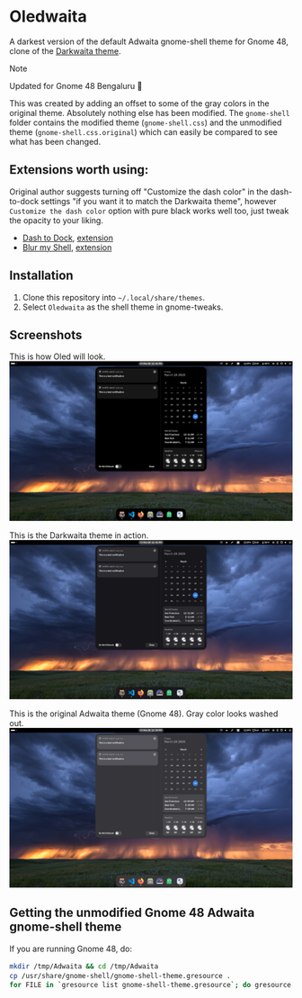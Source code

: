 # Oledwaita
A darkest version of the default Adwaita gnome-shell theme for Gnome 48, clone of the [Darkwaita theme](https://github.com/varunbpatil/Darkwaita).

> [!NOTE]  
> Updated for Gnome 48 Bengaluru 🎉

This was created by adding an offset to some of the gray colors in the original theme. Absolutely nothing else has been modified. The `gnome-shell` folder contains the modified theme (`gnome-shell.css`) and the unmodified theme (`gnome-shell.css.original`) which can easily be compared to see what has been changed.

## Extensions worth using:
Original author suggests turning off "Customize the dash color" in the dash-to-dock settings "if you want it to match the Darkwaita theme", however `Customize the dash color` option with pure black works well too, just tweak the opacity to your liking.

- [Dash to Dock](https://micheleg.github.io/dash-to-dock/), [extension](https://extensions.gnome.org/extension/307/dash-to-dock/)
- [Blur my Shell](https://extensions.gnome.org/extension/3196/blur-my-shell/), [extension](https://extensions.gnome.org/extension/3193/blur-my-shell/)

## Installation
1. Clone this repository into `~/.local/share/themes`.
2. Select `Oledwaita` as the shell theme in gnome-tweaks.

## Screenshots
This is how Oled will look.
![Oled theme](screenshots/oledwaita.png)

This is the Darkwaita theme in action.
![Darkwaita theme](screenshots/darkwaita.png)

This is the original Adwaita theme (Gnome 48). Gray color looks washed out.
![Original Adwaita theme](screenshots/original.png)

## Getting the unmodified Gnome 48 Adwaita gnome-shell theme
If you are running Gnome 48, do:
```sh
mkdir /tmp/Adwaita && cd /tmp/Adwaita
cp /usr/share/gnome-shell/gnome-shell-theme.gresource .
for FILE in `gresource list gnome-shell-theme.gresource`; do gresource extract gnome-shell-theme.gresource $FILE > $(basename -- "$FILE"); done
```
